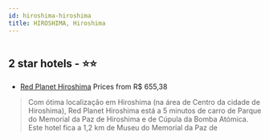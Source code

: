 ```yaml
---
id: hiroshima-hiroshima
title: HIROSHIMA, Hiroshima
---
```


<center><img src="https://i.travelapi.com/hotels/54000000/53990000/53981800/53981742/d907833f_z.jpg" alt="" /></center>


##  2 star hotels - ⭐️⭐️

-    [Red Planet Hiroshima](https://us.hurb.com/hotels/hiroshima/red-planet-hiroshima-HT-L9O2?cmp=18055) Prices from R$ 655,38
   > Com ótima localização em Hiroshima (na área de Centro da cidade de Hiroshima), Red Planet Hiroshima está a 5 minutos de carro de Parque do Memorial da Paz de Hiroshima e de Cúpula da Bomba Atómica.  Este hotel fica a 1,2 km de Museu do Memorial da Paz de 
